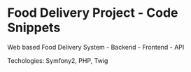 # Food Delivery Project - Code Snippets
 Web based Food Delivery System - Backend - Frontend - API

Techologies:
Symfony2, PHP, Twig
